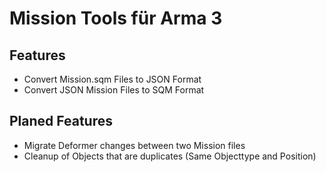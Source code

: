 # Mission Tools für Arma 3

## Features
- Convert Mission.sqm Files to JSON Format
- Convert JSON Mission Files to SQM Format


## Planed Features
- Migrate Deformer changes between two Mission files
- Cleanup of Objects that are duplicates (Same Objecttype and Position)
